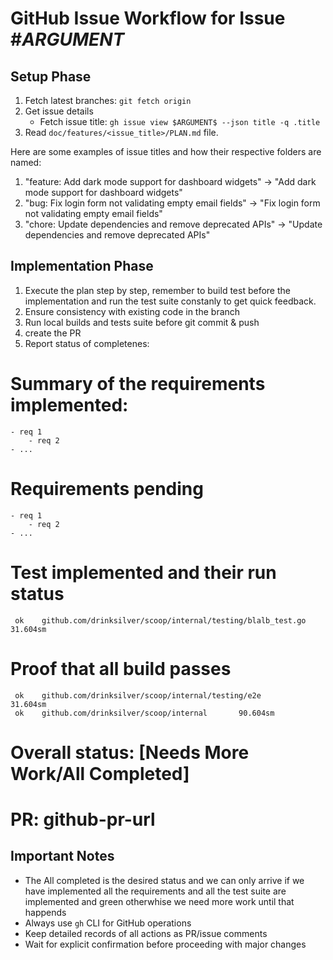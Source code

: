 # GitHub Issue Workflow for Issue #$ARGUMENT$

## Setup Phase
1. Fetch latest branches: `git fetch origin`
2. Get issue details 
   - Fetch issue title: `gh issue view $ARGUMENT$ --json title -q .title`
3. Read `doc/features/<issue_title>/PLAN.md` file.

Here are some examples of issue titles and how their respective folders are named:

1. "feature: Add dark mode support for dashboard widgets" -> "Add dark mode support for dashboard widgets" 
2. "bug: Fix login form not validating empty email fields" -> "Fix login form not validating empty email fields"
3. "chore: Update dependencies and remove deprecated APIs" -> "Update dependencies and remove deprecated APIs"

## Implementation Phase
1. Execute the plan step by step, remember to build test before the implementation and run the test suite constanly to get quick feedback.
2. Ensure consistency with existing code in the branch
3. Run local builds and tests suite before git commit & push
4. create the PR
5. Report status of completenes:

<results>

  # Summary of the requirements implemented:
	- req 1
        - req 2
	- ...

  # Requirements pending
	- req 1
        - req 2
	- ...
  # Test implemented and their run status
     ok    github.com/drinksilver/scoop/internal/testing/blalb_test.go       31.604sm

  # Proof that all build passes
     ok    github.com/drinksilver/scoop/internal/testing/e2e       31.604sm
     ok    github.com/drinksilver/scoop/internal       90.604sm
  
  # Overall status: [Needs More Work/All Completed]
  # PR: github-pr-url
</result>

## Important Notes
- The All completed is the desired status and we can only arrive if we have implemented all the requirements and all the test suite are implemented and green otherwhise we need more work until that happends
- Always use `gh` CLI for GitHub operations
- Keep detailed records of all actions as PR/issue comments
- Wait for explicit confirmation before proceeding with major changes